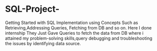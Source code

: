 # SQL-Project-
Getting Started with SQL Implementation using Concepts Such as Retrieving,Addressing Queries, Fetching from DB and so on. 
Here I done internship They Just Gave Queries to fetch the data from DB where i attained my problem-solving skills,query debugging and troubleshooting the issues by identifying data source.
